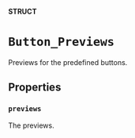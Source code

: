 **STRUCT**

# `Button_Previews`

Previews for the predefined buttons.

## Properties
### `previews`

The previews.
